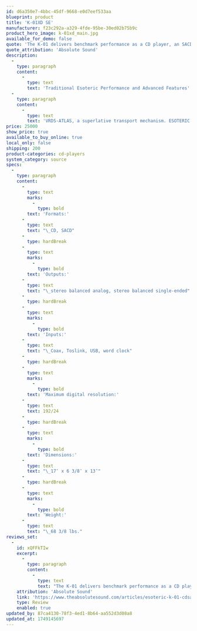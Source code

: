 ```yaml
---
id: d6a350e7-4bbc-45df-9668-e0d7eef533aa
blueprint: product
title: 'K-01XD SE'
manufacturer: f23c292a-a329-4fde-95be-30ed02b75b9c
product_hero_image: k-01xd_main.jpg
available_for_demo: false
quote: 'The K-01 delivers benchmark performance as a CD player, an SACD player, and a DAC for both S/PDIF and USB sources—all packaged in a flawlessly operating, elegantly hewn chassis.'
quote_attribution: 'Absolute Sound'
description:
  -
    type: paragraph
    content:
      -
        type: text
        text: 'Traditional Esoteric Performance and Advanced Features'
  -
    type: paragraph
    content:
      -
        type: text
        text: 'VRDS-ATLAS, a superlative transport mechanism. ESOTERIC’s own, in-house designed Master Sound Discrete DAC. Two innovative technologies, originally developed for our flagship Grandioso models, now combined into new “XD” edition K series model that delivers unrivaled performance.'
price: 25000
show_price: true
available_to_buy_online: true
local_only: false
shipping: 200
product-categories: cd-players
system_category: source
specs:
  -
    type: paragraph
    content:
      -
        type: text
        marks:
          -
            type: bold
        text: 'Formats:'
      -
        type: text
        text: "\_CD, SACD"
      -
        type: hardBreak
      -
        type: text
        marks:
          -
            type: bold
        text: 'Outputs:'
      -
        type: text
        text: "\_stereo balanced analog, stereo balanced single-ended"
      -
        type: hardBreak
      -
        type: text
        marks:
          -
            type: bold
        text: 'Inputs:'
      -
        type: text
        text: "\_Coax, Toslink, USB, word clock"
      -
        type: hardBreak
      -
        type: text
        marks:
          -
            type: bold
        text: 'Maximum digital resolution:'
      -
        type: text
        text: 192/24
      -
        type: hardBreak
      -
        type: text
        marks:
          -
            type: bold
        text: 'Dimensions:'
      -
        type: text
        text: "\_17″ x 6 3/8″ x 13″"
      -
        type: hardBreak
      -
        type: text
        marks:
          -
            type: bold
        text: 'Weight:'
      -
        type: text
        text: "\_68 3/8 lbs."
reviews_set:
  -
    id: xQFFkTIw
    excerpt:
      -
        type: paragraph
        content:
          -
            type: text
            text: "The K-01 delivers benchmark performance as a CD player, an SACD player, and a DAC for both S/PDIF and USB sources—all packaged in a flawlessly operating, elegantly hewn chassis.\_"
    attribution: 'Absolute Sound'
    link: 'https://www.theabsolutesound.com/articles/esoteric-k-01-cdsacd-player/'
    type: Review
    enabled: true
updated_by: 87ca4130-78f3-4ed1-8b64-aa552d3d08a8
updated_at: 1749145697
---
```

